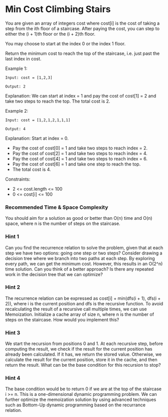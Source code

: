 # **Min Cost Climbing Stairs**

You are given an array of integers cost where cost[i] is the cost of taking a step from the ith floor of a staircase. After paying the cost, you can step to either the (i + 1)th floor or the (i + 2)th floor.

You may choose to start at the index 0 or the index 1 floor.

Return the minimum cost to reach the top of the staircase, i.e. just past the last index in cost.

Example 1:

```
Input: cost = [1,2,3]

Output: 2

```

Explanation: We can start at index = 1 and pay the cost of cost[1] = 2 and take two steps to reach the top. The total cost is 2.

Example 2:

```
Input: cost = [1,2,1,2,1,1,1]

Output: 4

```

Explanation: Start at index = 0.

- Pay the cost of cost[0] = 1 and take two steps to reach index = 2.
- Pay the cost of cost[2] = 1 and take two steps to reach index = 4.
- Pay the cost of cost[4] = 1 and take two steps to reach index = 6.
- Pay the cost of cost[6] = 1 and take one step to reach the top.
- The total cost is 4.

Constraints:

- 2 <= cost.length <= 100
- 0 <= cost[i] <= 100



### Recommended Time & Space Complexity

You should aim for a solution as good or better than O(n) time and O(n) space, where n is the number of steps on the staircase.


### Hint 1

Can you find the recurrence relation to solve the problem, given that at each step we have two options: going one step or two steps? Consider drawing a decision tree where we branch into two paths at each step. By exploring every path, we can get the minimum cost. However, this results in an O(2^n) time solution. Can you think of a better approach? Is there any repeated work in the decision tree that we can optimize?


### Hint 2

The recurrence relation can be expressed as cost[i] + min(dfs(i + 1), dfs(i + 2)), where i is the current position and dfs is the recursive function. To avoid recalculating the result of a recursive call multiple times, we can use Memoization. Initialize a cache array of size n, where n is the number of steps on the staircase. How would you implement this?


### Hint 3

We start the recursion from positions 0 and 1. At each recursive step, before computing the result, we check if the result for the current position has already been calculated. If it has, we return the stored value. Otherwise, we calculate the result for the current position, store it in the cache, and then return the result. What can be the base condition for this recursion to stop?


### Hint 4

The base condition would be to return 0 if we are at the top of the staircase i >= n. This is a one-dimensional dynamic programming problem. We can further optimize the memoization solution by using advanced techniques such as Bottom-Up dynamic programming based on the recurrance relation.